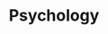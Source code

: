 ---
layout: classification
title: Psychology
image: /img/previewimg.png
featured: false
applications: false
tags:
#  - abc
#  - cde
#  - xyz
classification_partners:
  - type: Classification Supporter
    list:
      - name: Mark of excellance
        img: /img/ritheme_rotary.png
      - name: Mark of excellance
        img: /img/rotary.png
      - name: Mark of excellance
        img: /img/rotaract.png
      - name: Mark of excellance
        img: /img/rotaract3190.png
  - type: Classification Partner
    list:
      - name: Mark of excellance
        img: /img/ritheme_rotary.png
description:
  Psychology is the science of mind and behavior. Psychology includes the study of conscious and unconscious phenomena, as well as feeling and thought. It is an academic discipline of immense scope. Psychologists seek an understanding of the emergent properties of brains, and all the variety of phenomena linked to those emergent properties, joining this way the broader neuro-scientific group of researchers. As a social science, it aims to understand individuals and groups by establishing general principles and researching specific cases.

# mentors:
#   - name: Testing Name
#     company: Company
#     img: /img/t1.png
#     social:
#       linkedin: https://www.linkedin.com/in/zeospec/
#       twitter: https://twitter.com/ZeoSpec
#       facebook: https://www.facebook.com/zeospec/
#       instagram: https://www.instagram.com/ZeoSpec/
#     introduction: The objective of the game is to get 3 sets of properties in distinct colors. The first player to 3 sets wins the game. There are some action cards, which let you get money/properties from other players. Important action cards, relevant for this post
---